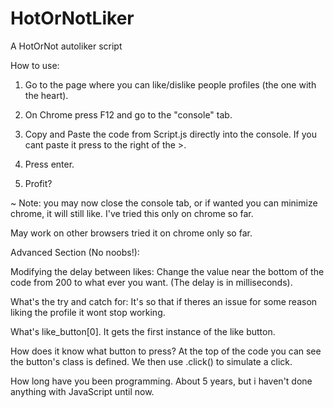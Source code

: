 # HotOrNotLiker
A HotOrNot autoliker script

How to use:

1) Go to the page where you can like/dislike people profiles (the one with the heart).

2) On Chrome press F12 and go to the "console" tab.

3) Copy and Paste the code from Script.js directly into the console. If you cant paste it press to the right of the >.

4) Press enter.

5) Profit?

~ Note: you may now close the console tab, or if wanted you can minimize chrome, it will still like. I've tried this only on chrome so far.


May work on other browsers tried it on chrome only so far.


Advanced Section (No noobs!):

Modifying the delay between likes: Change the value near the bottom of the code from 200 to what ever you want.
(The delay is in milliseconds).

What's the try and catch for: It's so that if theres an issue for some reason liking the profile it wont stop working.

What's like_button[0]. It gets the first instance of the like button.

How does it know what button to press? At the top of the code you can see the button's class is defined. We then use .click() to simulate a click.

How long have you been programming. About 5 years, but i haven't done anything with JavaScript until now.
